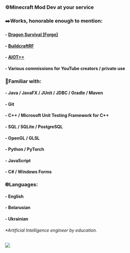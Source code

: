 ##
### ⚙️Minecraft Mod Dev at your service 
### ✒️Works, honorable enough to mention:
#### - [Dragon Survival [Forge]](https://www.curseforge.com/minecraft/mc-mods/dragons-survival)
#### - [BuildcraftRF](https://www.curseforge.com/minecraft/mc-mods/buildcraft-rf)
#### - [AIOT++](https://www.curseforge.com/minecraft/mc-mods/aiot-forge)
#### - Various commissions for YouTube creators / private use
### 🔧Familiar with:
#### - Java / JavaFX / JUnit / JDBC / Gradle / Maven
#### - Git
#### - C++ / Microsoft Unit Testing Framework for C++
#### - SQL / SQLite / PostgreSQL
#### - OpenGL / GLSL
#### - Python / PyTorch
#### - JavaScript
#### - C# / Windows Forms
### 🌐Languages:
#### - English
#### - Belarusian
#### - Ukrainian
###### *Artificial Intelligence engineer by education. 
![](https://komarev.com/ghpvc/?username=jackraidenph&color=023020)
